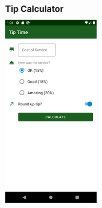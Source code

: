 # Tip Calculator

<img src="https://github.com/ukjinlee/android-samples/blob/main/images/tip-time.png" alt="Screenshot" height=600>
